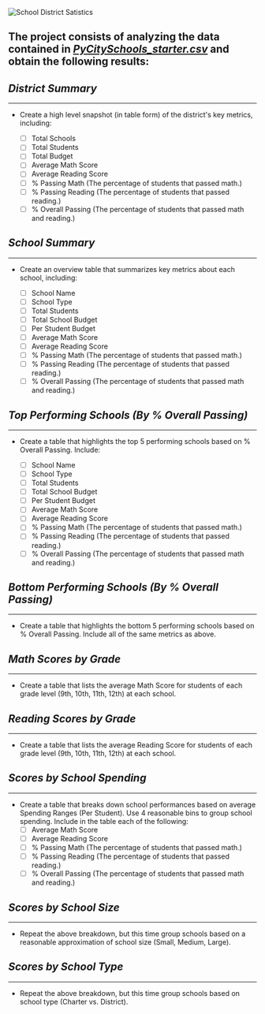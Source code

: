 ![School District Satistics](/Resources/header.jpg)

## The project consists of analyzing the data contained in [*PyCitySchools_starter.csv*](Resources/PyCitySchools_starter.csv) and obtain the following results:

## *District Summary* ##
___

- Create a high level snapshot (in table form) of the district's key metrics, including:

    - [ ] Total Schools
    - [ ] Total Students
    - [ ] Total Budget
    - [ ] Average Math Score
    - [ ] Average Reading Score
    - [ ] % Passing Math (The percentage of students that passed math.)
    - [ ] % Passing Reading (The percentage of students that passed reading.)
    - [ ] % Overall Passing (The percentage of students that passed math and reading.)

## *School Summary*
___

- Create an overview table that summarizes key metrics about each school, including:

    - [ ] School Name
    - [ ] School Type
    - [ ] Total Students
    - [ ] Total School Budget
    - [ ] Per Student Budget
    - [ ] Average Math Score
    - [ ] Average Reading Score
    - [ ] % Passing Math (The percentage of students that passed math.)
    - [ ] % Passing Reading (The percentage of students that passed reading.)
    - [ ] % Overall Passing (The percentage of students that passed math and reading.)

## *Top Performing Schools (By % Overall Passing)*
___

- Create a table that highlights the top 5 performing schools based on % Overall Passing. Include:

    - [ ] School Name
    - [ ] School Type
    - [ ] Total Students
    - [ ] Total School Budget
    - [ ] Per Student Budget
    - [ ] Average Math Score
    - [ ] Average Reading Score
    - [ ] % Passing Math (The percentage of students that passed math.)
    - [ ] % Passing Reading (The percentage of students that passed reading.)
    - [ ] % Overall Passing (The percentage of students that passed math and reading.)

## *Bottom Performing Schools (By % Overall Passing)*
___

- Create a table that highlights the bottom 5 performing schools based on % Overall Passing. Include all of the same metrics as above.

## *Math Scores by Grade*
___

- Create a table that lists the average Math Score for students of each grade level (9th, 10th, 11th, 12th) at each school.

## *Reading Scores by Grade*
___

- Create a table that lists the average Reading Score for students of each grade level (9th, 10th, 11th, 12th) at each school.

## *Scores by School Spending*
___

- Create a table that breaks down school performances based on average Spending Ranges (Per Student). Use 4 reasonable bins to group school spending. Include in the table each of the following:
    - [ ] Average Math Score
    - [ ] Average Reading Score
    - [ ] % Passing Math (The percentage of students that passed math.)
    - [ ] % Passing Reading (The percentage of students that passed reading.)
    - [ ] % Overall Passing (The percentage of students that passed math and reading.)

## *Scores by School Size*
___

- Repeat the above breakdown, but this time group schools based on a reasonable approximation of school size (Small, Medium, Large).

## *Scores by School Type*
___

- Repeat the above breakdown, but this time group schools based on school type (Charter vs. District).